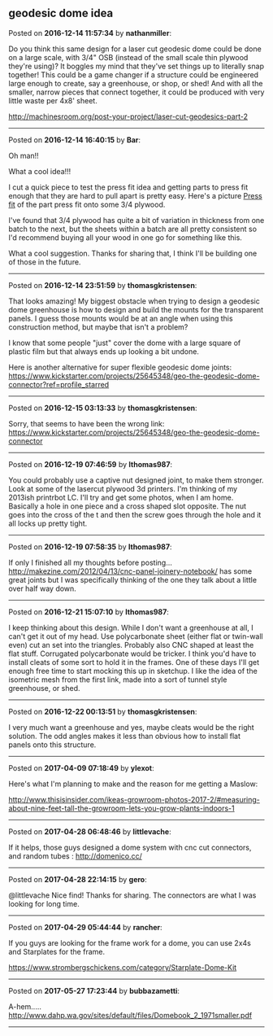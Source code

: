 ## geodesic dome idea
Posted on **2016-12-14 11:57:34** by **nathanmiller**:

Do you think this same design for a laser cut geodesic dome could be done on a large scale, with 3/4" OSB (instead of the small scale thin plywood they're using)? It boggles my mind that they've set things up to literally snap together! This could be a game changer if a structure could be engineered large enough to create, say a greenhouse, or shop, or shed! And with all the smaller, narrow pieces that connect together, it could be produced with very little waste per 4x8' sheet.

http://machinesroom.org/post-your-project/laser-cut-geodesics-part-2

---

Posted on **2016-12-14 16:40:15** by **Bar**:

Oh man!!



What a cool idea!!! 



I cut a quick piece to test the press fit idea and getting parts to press fit enough that they are hard to pull apart is pretty easy. Here's a picture  [Press fit](/images/MV/FF/MVFF_pressfit.jpg.jpg) of the part press fit onto some 3/4 plywood.



I've found that 3/4 plywood has quite a bit of variation in thickness from one batch to the next, but the sheets within a batch are all pretty consistent so I'd recommend buying all your wood in one go for something like this.



What a cool suggestion. Thanks for sharing that, I think I'll be building one of those in the future.

---

Posted on **2016-12-14 23:51:59** by **thomasgkristensen**:

That looks amazing! My biggest obstacle when trying to design a geodesic dome greenhouse is how to design and build the mounts for the transparent panels. I guess those mounts would be at an angle when using this construction method, but maybe that isn't a problem?



I know that some people "just" cover the dome with a large square of plastic film but that always ends up looking a bit undone.



Here is another alternative for super flexible geodesic dome joints: https://www.kickstarter.com/projects/25645348/geo-the-geodesic-dome-connector?ref=profile_starred

---

Posted on **2016-12-15 03:13:33** by **thomasgkristensen**:

Sorry, that seems to have been the wrong link: https://www.kickstarter.com/projects/25645348/geo-the-geodesic-dome-connector

---

Posted on **2016-12-19 07:46:59** by **lthomas987**:

You could probably use a captive nut designed joint, to make them stronger.  Look at some of the lasercut plywood 3d printers.  I'm thinking of my 2013ish printrbot LC.  I'll try and get some photos, when I am home.  Basically a hole in one piece and a cross shaped slot opposite.  The nut goes into the cross of the t and then the screw goes through the hole and it all locks up pretty tight.

---

Posted on **2016-12-19 07:58:35** by **lthomas987**:

If only I finished all my thoughts before posting... http://makezine.com/2012/04/13/cnc-panel-joinery-notebook/  has some great joints but I was specifically thinking of the one they talk about a little over half way down.

---

Posted on **2016-12-21 15:07:10** by **lthomas987**:

I keep thinking about this design. While I don't want a greenhouse at all, I can't get it out of my head.  Use polycarbonate sheet (either flat or twin-wall even) cut an set into the triangles. Probably also CNC shaped at least the flat stuff. Corrugated polycarbonate would be tricker.  I think you'd have to install cleats of some sort to hold it in the frames.  One of these days I'll get enough free time to start mocking this up in sketchup.   I like the idea of the isometric mesh from the first link, made into a sort of tunnel style greenhouse, or shed.

---

Posted on **2016-12-22 00:13:51** by **thomasgkristensen**:

I very much want a greenhouse and yes, maybe cleats would be the right solution. The odd angles makes it less than obvious how to install flat panels onto this structure.

---

Posted on **2017-04-09 07:18:49** by **ylexot**:

Here's what I'm planning to make and the reason for me getting a Maslow:

http://www.thisisinsider.com/ikeas-growroom-photos-2017-2/#measuring-about-nine-feet-tall-the-growroom-lets-you-grow-plants-indoors-1

---

Posted on **2017-04-28 06:48:46** by **littlevache**:

If it helps, those guys designed a dome system with cnc cut connectors, and random tubes : http://domenico.cc/

---

Posted on **2017-04-28 22:14:15** by **gero**:

@littlevache Nice find! Thanks for sharing. The connectors are what I was looking for long time.

---

Posted on **2017-04-29 05:44:44** by **rancher**:

If you guys are looking for the frame work for a dome, you can use 2x4s and Starplates for the frame.  



https://www.strombergschickens.com/category/Starplate-Dome-Kit

---

Posted on **2017-05-27 17:23:44** by **bubbazametti**:

A-hem.....  http://www.dahp.wa.gov/sites/default/files/Domebook_2_1971smaller.pdf

---

